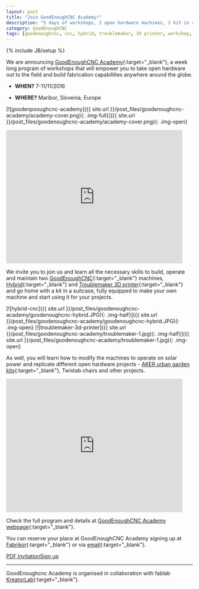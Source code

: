 ```yaml
---
layout: post
title: "Join GoodEnoughCNC Academy!"
description: "5 days of workshops, 2 open hardware machines, 1 kit in a suitcase. Join GoodEnoughCNC Academy, a week long program that will empower you to take open hardware out to the field and build fabrication capabilities anywhere around the globe."
category: GoodEnoughCNC
tags: [goodenoughcnc, cnc, hybrid, troublemaker, 3d printer, workshop, kreatorlab, making, academy]
---
```

{% include JB/setup %}


We are announcing [GoodEnoughCNC Academy](http://goodenoughcnc.eu/academy/){:target="_blank"}, a week long program of workshops that will empower you to take open hardware out to the field and build fabrication capabilities anywhere around the globe.

- **WHEN?** 7-11/11/2016

- **WHERE?** Maribor, Slovenia, Europe

[![goodenpooughcnc-academy]({{ site.url }}/post_files/goodenoughcnc-academy/academy-cover.png){: .img-full}]({{ site.url }}/post_files/goodenoughcnc-academy/academy-cover.png){: .img-open}

<iframe width="94.5%" height="360px" src="https://www.youtube.com/embed/cwCS9VH-KOQ?rel=0&amp;controls=0&amp;showinfo=0" frameborder="0" allowfullscreen></iframe>

We invite you to join us and learn all the necessary skills to build, operate and maintain two [GoodEnoughCNC](http://goodenoughcnc.eu/){:target="_blank"} machines, [Hybrid](http://goodenoughcnc.eu/hybrid-cnc/){:target="_blank"} and [Troublemaker 3D printer](http://goodenoughcnc.eu/troublemaker-3d/){:target="_blank"} and go home with a kit in a suitcase, fully equipped to make your own machine and start using it for your projects.

[![hybrid-cnc]({{ site.url }}/post_files/goodenoughcnc-academy/goodenoughcnc-hybrid.JPG){: .img-half}]({{ site.url }}/post_files/goodenoughcnc-academy/goodenoughcnc-hybrid.JPG){: .img-open}
[![troublemaker-3d-printer]({{ site.url }}/post_files/goodenoughcnc-academy/troublemaker-1.jpg){: .img-half}]({{ site.url }}/post_files/goodenoughcnc-academy/troublemaker-1.jpg){: .img-open}

As well, you will learn how to modify the machines to operate on solar power and replicate different open hardware projects -  [AKER urban garden kits](https://aker.me/){:target="_blank"}, Twistab chairs and other projects.

<iframe width="94.5%" height="360px" src="https://www.youtube.com/embed/A7V2zYLHEd0?rel=0&amp;controls=0&amp;showinfo=0" frameborder="0" allowfullscreen></iframe>

Check the full program and details at [GoodEnoughCNC Academy webpage](http://goodenoughcnc.eu/academy/){:target="_blank"}.

You can reserve your place at GoodEnoughCNC Academy signing up at [Fabrikor](http://fabrikor.eu/goodenoughcnc/goodenoughcnc-academy){:target="_blank"} or via [email](mailto:info@irnas.eu){:target="_blank"}.  

<a href="{{ site.url }}/downloads/invitation-goodenoughcnc-academy.pdf" class="btn btn-primary btn-lg" target="_blank">PDF Invitation</a><a href="http://fabrikor.eu/workshops/goodenoughcnc-academy" class="btn btn-primary btn-lg" target="_blank">Sign up</a>

-------

GoodEnoughcnc Academy is organised in collaboration with fablab [KreatorLab](http://www.kreatorlab.si/){:target="_blank"}.
